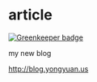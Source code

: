 # article

[![Greenkeeper badge](https://badges.greenkeeper.io/dyygtfx/article.svg)](https://greenkeeper.io/)

my new blog

http://blog.yongyuan.us
